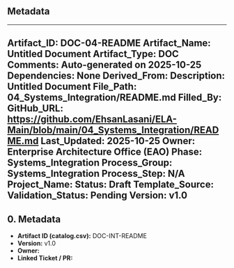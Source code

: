 ## Metadata
---
Artifact_ID: DOC-04-README
Artifact_Name: Untitled Document
Artifact_Type: DOC
Comments: Auto-generated on 2025-10-25
Dependencies: None
Derived_From: 
Description: Untitled Document
File_Path: 04_Systems_Integration/README.md
Filled_By: 
GitHub_URL: https://github.com/EhsanLasani/ELA-Main/blob/main/04_Systems_Integration/README.md
Last_Updated: 2025-10-25
Owner: Enterprise Architecture Office (EAO)
Phase: Systems_Integration
Process_Group: Systems_Integration
Process_Step: N/A
Project_Name: 
Status: Draft
Template_Source: 
Validation_Status: Pending
Version: v1.0
---
## 0. Metadata
- **Artifact ID (catalog.csv):** DOC-INT-README
- **Version:** v1.0
- **Owner:** 
- **Linked Ticket / PR:** 

